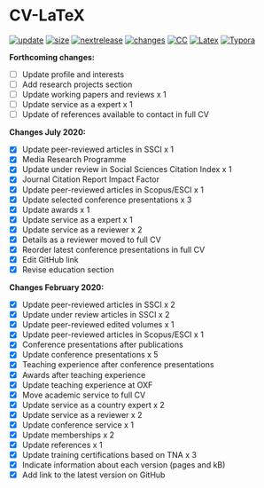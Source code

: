 # CV-LaTeX

[![update](https://img.shields.io/badge/latest%20update-July%202020-orange.svg)](https://github.com/bgonzalezbustamante/CV-LaTeX/blob/master/TeX/CV-Gonzalez-Bustamante.pdf) [![size](https://img.shields.io/badge/size-137kB-blue.svg)](https://github.com/bgonzalezbustamante/CV-LaTeX/blob/master/TeX/CV-Gonzalez-Bustamante.pdf) [![nextrelease](https://img.shields.io/badge/next%20release-TBC-red.svg)](https://bgonzalezbustamante.github.io/CV-LaTeX/changes) [![changes](https://img.shields.io/badge/PNDX-5-yellow.svg)](https://bgonzalezbustamante.github.io/CV-LaTeX/changes) [![CC](https://img.shields.io/badge/license-CC--BY--4.0-black)](https://creativecommons.org/licenses/by/4.0/) [![Latex](https://img.shields.io/badge/Made%20with-LaTeX-1f425f.svg)](https://www.latex-project.org/) [![Typora](https://img.shields.io/badge/Made%20with-Typora-1f425f.svg)](https://typora.io/)

**Forthcoming changes:**

- [ ] Update profile and interests
- [ ] Add research projects section
- [ ] Update working papers and reviews x 1
- [ ] Update service as a expert x 1
- [ ] Update of references available to contact in full CV

**Changes July 2020:**

- [x] Update peer-reviewed articles in SSCI x 1
- [x] Media Research Programme
- [x] Update under review in Social Sciences Citation Index x 1
- [x] Journal Citation Report Impact Factor
- [x] Update peer-reviewed articles in Scopus/ESCI x 1
- [x] Update selected conference presentations x 3
- [x] Update awards x 1
- [x] Update service as a expert x 1
- [x] Update service as a reviewer x 2
- [x] Details as a reviewer moved to full CV
- [x] Reorder latest conference presentations in full CV
- [x] Edit GitHub link
- [X] Revise education section

**Changes February 2020:** 

- [X] Update peer-reviewed articles in SSCI x 2
- [X] Update under review articles in SSCI x 2
- [X] Update peer-reviewed edited volumes x 1
- [X] Update peer-reviewed articles in Scopus/ESCI x 1
- [X] Conference presentations after publications
- [X] Update conference presentations x 5
- [X] Teaching experience after conference presentations
- [X] Awards after teaching experience
- [X] Update teaching experience at OXF
- [X] Move academic service to full CV
- [X] Update service as a country expert x 2
- [X] Update service as a reviewer x 2
- [X] Update conference service x 1
- [X] Update memberships x 2
- [X] Update references x 1
- [X] Update training certifications based on TNA x 3
- [X] Indicate information about each version (pages and kB)
- [X] Add link to the latest version on GitHub
